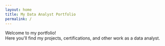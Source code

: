 ```yaml
---
layout: home
title: My Data Analyst Portfolio
permalink: /
---
```


Welcome to my portfolio!  
Here you'll find my projects, certifications, and other work as a data analyst.
